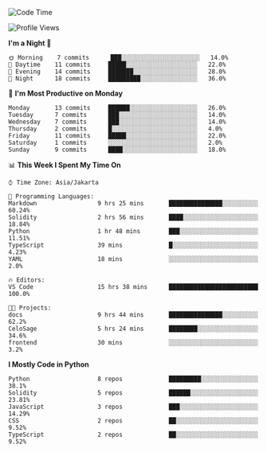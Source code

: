 <!--START_SECTION:waka-->
![Code Time](http://img.shields.io/badge/Code%20Time-1%2C330%20hrs%2015%20mins-blue)

![Profile Views](http://img.shields.io/badge/Profile%20Views-0-blue)

**I'm a Night 🦉** 

```text
🌞 Morning    7 commits      ███░░░░░░░░░░░░░░░░░░░░░░   14.0% 
🌆 Daytime    11 commits     █████░░░░░░░░░░░░░░░░░░░░   22.0% 
🌃 Evening    14 commits     ███████░░░░░░░░░░░░░░░░░░   28.0% 
🌙 Night      18 commits     █████████░░░░░░░░░░░░░░░░   36.0%

```
📅 **I'm Most Productive on Monday** 

```text
Monday       13 commits     ██████░░░░░░░░░░░░░░░░░░░   26.0% 
Tuesday      7 commits      ███░░░░░░░░░░░░░░░░░░░░░░   14.0% 
Wednesday    7 commits      ███░░░░░░░░░░░░░░░░░░░░░░   14.0% 
Thursday     2 commits      █░░░░░░░░░░░░░░░░░░░░░░░░   4.0% 
Friday       11 commits     █████░░░░░░░░░░░░░░░░░░░░   22.0% 
Saturday     1 commits      ░░░░░░░░░░░░░░░░░░░░░░░░░   2.0% 
Sunday       9 commits      ████░░░░░░░░░░░░░░░░░░░░░   18.0%

```


📊 **This Week I Spent My Time On** 

```text
⌚︎ Time Zone: Asia/Jakarta

💬 Programming Languages: 
Markdown                 9 hrs 25 mins       ███████████████░░░░░░░░░░   60.24% 
Solidity                 2 hrs 56 mins       ████░░░░░░░░░░░░░░░░░░░░░   18.84% 
Python                   1 hr 48 mins        ███░░░░░░░░░░░░░░░░░░░░░░   11.51% 
TypeScript               39 mins             █░░░░░░░░░░░░░░░░░░░░░░░░   4.23% 
YAML                     18 mins             ░░░░░░░░░░░░░░░░░░░░░░░░░   2.0%

🔥 Editors: 
VS Code                  15 hrs 38 mins      █████████████████████████   100.0%

🐱‍💻 Projects: 
docs                     9 hrs 44 mins       ███████████████░░░░░░░░░░   62.2% 
CeloSage                 5 hrs 24 mins       ████████░░░░░░░░░░░░░░░░░   34.6% 
frontend                 30 mins             ░░░░░░░░░░░░░░░░░░░░░░░░░   3.2%

```

**I Mostly Code in Python** 

```text
Python                   8 repos             █████████░░░░░░░░░░░░░░░░   38.1% 
Solidity                 5 repos             ██████░░░░░░░░░░░░░░░░░░░   23.81% 
JavaScript               3 repos             ███░░░░░░░░░░░░░░░░░░░░░░   14.29% 
CSS                      2 repos             ██░░░░░░░░░░░░░░░░░░░░░░░   9.52% 
TypeScript               2 repos             ██░░░░░░░░░░░░░░░░░░░░░░░   9.52%

```



<!--END_SECTION:waka-->
